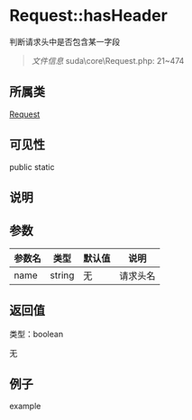 # Request::hasHeader

判断请求头中是否包含某一字段

> *文件信息* suda\core\Request.php: 21~474

## 所属类 

[Request](../Request.md)

## 可见性

 public static

## 说明




## 参数


| 参数名 | 类型 | 默认值 | 说明 |
|--------|-----|-------|-------|
| name |  string | 无 |  请求头名 |



## 返回值

类型：boolean

无



## 例子

example
